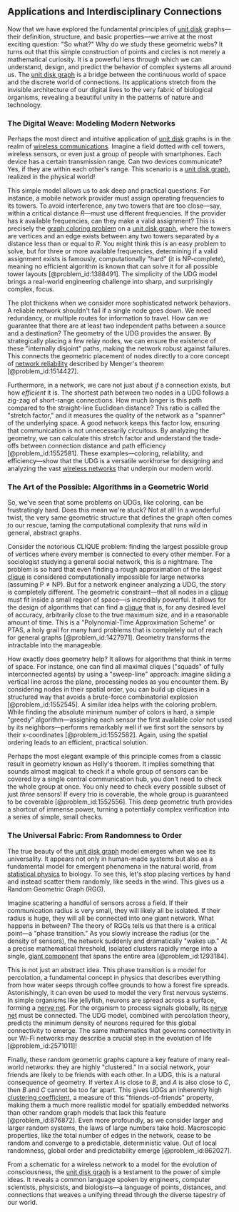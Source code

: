 ## Applications and Interdisciplinary Connections

Now that we have explored the fundamental principles of [unit disk](@article_id:171830) graphs—their definition, structure, and basic properties—we arrive at the most exciting question: "So what?" Why do we study these geometric webs? It turns out that this simple construction of points and circles is not merely a mathematical curiosity. It is a powerful lens through which we can understand, design, and predict the behavior of complex systems all around us. The [unit disk graph](@article_id:276431) is a bridge between the continuous world of space and the discrete world of connections. Its applications stretch from the invisible architecture of our digital lives to the very fabric of biological organisms, revealing a beautiful unity in the patterns of nature and technology.

### The Digital Weave: Modeling Modern Networks

Perhaps the most direct and intuitive application of [unit disk](@article_id:171830) graphs is in the realm of [wireless communications](@article_id:265759). Imagine a field dotted with cell towers, wireless sensors, or even just a group of people with smartphones. Each device has a certain transmission range. Can two devices communicate? Yes, if they are within each other's range. This scenario is a [unit disk graph](@article_id:276431), realized in the physical world!

This simple model allows us to ask deep and practical questions. For instance, a mobile network provider must assign operating frequencies to its towers. To avoid interference, any two towers that are too close—say, within a critical distance $R$—must use different frequencies. If the provider has $k$ available frequencies, can they make a valid assignment? This is precisely the [graph coloring problem](@article_id:262828) on a [unit disk graph](@article_id:276431), where the towers are vertices and an edge exists between any two towers separated by a distance less than or equal to $R$. You might think this is an easy problem to solve, but for three or more available frequencies, determining if a valid assignment exists is famously, computationally "hard" (it is NP-complete), meaning no efficient algorithm is known that can solve it for all possible tower layouts [@problem_id:1388491]. The simplicity of the UDG model brings a real-world engineering challenge into sharp, and surprisingly complex, focus.

The plot thickens when we consider more sophisticated network behaviors. A reliable network shouldn't fail if a single node goes down. We need redundancy, or multiple routes for information to travel. How can we guarantee that there are at least two independent paths between a source and a destination? The geometry of the UDG provides the answer. By strategically placing a few relay nodes, we can ensure the existence of these "internally disjoint" paths, making the network robust against failures. This connects the geometric placement of nodes directly to a core concept of [network reliability](@article_id:261065) described by Menger's theorem [@problem_id:1514427].

Furthermore, in a network, we care not just about *if* a connection exists, but how *efficient* it is. The shortest path between two nodes in a UDG follows a zig-zag of short-range connections. How much longer is this path compared to the straight-line Euclidean distance? This ratio is called the "stretch factor," and it measures the quality of the network as a "spanner" of the underlying space. A good network keeps this factor low, ensuring that communication is not unnecessarily circuitous. By analyzing the geometry, we can calculate this stretch factor and understand the trade-offs between connection distance and path efficiency [@problem_id:1552581]. These examples—coloring, reliability, and efficiency—show that the UDG is a versatile workhorse for designing and analyzing the vast [wireless networks](@article_id:272956) that underpin our modern world.

### The Art of the Possible: Algorithms in a Geometric World

So, we’ve seen that some problems on UDGs, like coloring, can be frustratingly hard. Does this mean we're stuck? Not at all! In a wonderful twist, the very same geometric structure that defines the graph often comes to our rescue, taming the computational complexity that runs wild in general, abstract graphs.

Consider the notorious CLIQUE problem: finding the largest possible group of vertices where every member is connected to every other member. For a sociologist studying a general social network, this is a nightmare. The problem is so hard that even finding a rough approximation of the largest [clique](@article_id:275496) is considered computationally impossible for large networks (assuming $\mathrm{P} \neq \mathrm{NP}$). But for a network engineer analyzing a UDG, the story is completely different. The geometric constraint—that all nodes in a [clique](@article_id:275496) must fit inside a small region of space—is incredibly powerful. It allows for the design of algorithms that can find a [clique](@article_id:275496) that is, for any desired level of accuracy, arbitrarily close to the true maximum size, and in a reasonable amount of time. This is a "Polynomial-Time Approximation Scheme" or PTAS, a holy grail for many hard problems that is completely out of reach for general graphs [@problem_id:1427971]. Geometry transforms the intractable into the manageable.

How exactly does geometry help? It allows for algorithms that think in terms of space. For instance, one can find all maximal cliques ("squads" of fully interconnected agents) by using a "sweep-line" approach: imagine sliding a vertical line across the plane, processing nodes as you encounter them. By considering nodes in their spatial order, you can build up cliques in a structured way that avoids a brute-force combinatorial explosion [@problem_id:1552545]. A similar idea helps with the coloring problem. While finding the absolute minimum number of colors is hard, a simple "greedy" algorithm—assigning each sensor the first available color not used by its neighbors—performs remarkably well if we first sort the sensors by their x-coordinates [@problem_id:1552582]. Again, using the spatial ordering leads to an efficient, practical solution.

Perhaps the most elegant example of this principle comes from a classic result in geometry known as Helly's theorem. It implies something that sounds almost magical: to check if a whole group of sensors can be covered by a single central communication hub, you don't need to check the whole group at once. You only need to check every possible subset of just *three* sensors! If every trio is coverable, the whole group is guaranteed to be coverable [@problem_id:1552556]. This deep geometric truth provides a shortcut of immense power, turning a potentially complex verification into a series of simple, small checks.

### The Universal Fabric: From Randomness to Order

The true beauty of the [unit disk graph](@article_id:276431) model emerges when we see its universality. It appears not only in human-made systems but also as a fundamental model for emergent phenomena in the natural world, from [statistical physics](@article_id:142451) to biology. To see this, let's stop placing vertices by hand and instead scatter them randomly, like seeds in the wind. This gives us a Random Geometric Graph (RGG).

Imagine scattering a handful of sensors across a field. If their communication radius is very small, they will likely all be isolated. If their radius is huge, they will all be connected into one giant network. What happens in between? The theory of RGGs tells us that there is a critical point—a "phase transition." As you slowly increase the radius (or the density of sensors), the network suddenly and dramatically "wakes up." At a precise mathematical threshold, isolated clusters rapidly merge into a single, [giant component](@article_id:272508) that spans the entire area [@problem_id:1293184].

This is not just an abstract idea. This phase transition is a model for percolation, a fundamental concept in physics that describes everything from how water seeps through coffee grounds to how a forest fire spreads. Astonishingly, it can even be used to model the very first nervous systems. In simple organisms like jellyfish, neurons are spread across a surface, forming a [nerve net](@article_id:275861). For the organism to process signals globally, its [nerve net](@article_id:275861) must be connected. The UDG model, combined with percolation theory, predicts the minimum density of neurons required for this global connectivity to emerge. The same mathematics that governs connectivity in our Wi-Fi networks may describe a crucial step in the evolution of life [@problem_id:2571011]!

Finally, these random geometric graphs capture a key feature of many real-world networks: they are highly "clustered." In a social network, your friends are likely to be friends with each other. In a UDG, this is a natural consequence of geometry. If vertex $A$ is close to $B$, and $A$ is also close to $C$, then $B$ and $C$ cannot be too far apart. This gives UDGs an inherently high [clustering coefficient](@article_id:143989), a measure of this "friends-of-friends" property, making them a much more realistic model for spatially embedded networks than other random graph models that lack this feature [@problem_id:876872]. Even more profoundly, as we consider larger and larger random systems, the laws of large numbers take hold. Macroscopic properties, like the total number of edges in the network, cease to be random and converge to a predictable, deterministic value. Out of local randomness, global order and predictability emerge [@problem_id:862027].

From a schematic for a wireless network to a model for the evolution of consciousness, the [unit disk graph](@article_id:276431) is a testament to the power of simple ideas. It reveals a common language spoken by engineers, computer scientists, physicists, and biologists—a language of points, distances, and connections that weaves a unifying thread through the diverse tapestry of our world.
